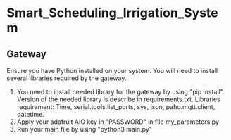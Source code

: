 # Smart_Scheduling_Irrigation_System

## Gateway

Ensure you have Python installed on your system. You will need to install several libraries required by the gateway.
1. You need to install needed library for the gateway by using "pip install". Version of the needed library is describe in requirements.txt. Libraries requirement: Time, serial.tools.list_ports, sys, json, paho.mqtt.client, datetime.
2. Apply your adafruit AIO key in "PASSWORD" in file my_parameters.py
3. Run your main file by using "python3 main.py"
